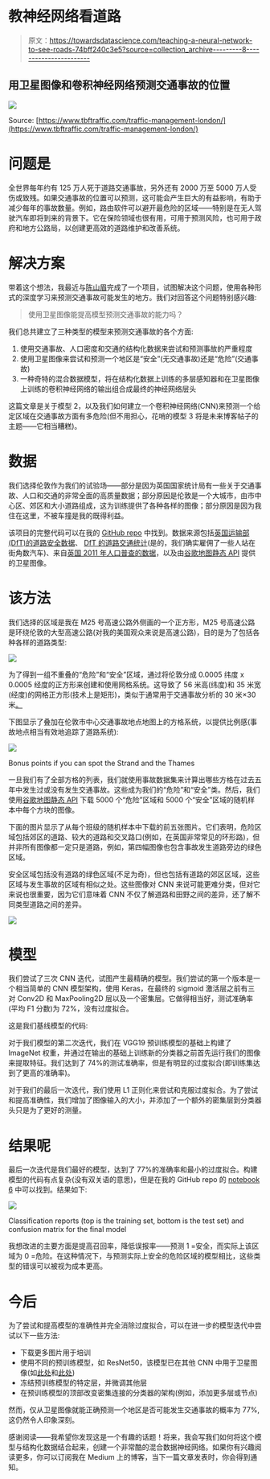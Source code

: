 # 教神经网络看道路

> 原文：<https://towardsdatascience.com/teaching-a-neural-network-to-see-roads-74bff240c3e5?source=collection_archive---------8----------------------->

## 用卫星图像和卷积神经网络预测交通事故的位置

![](img/d1ec68d1ff0e687a09fe6e080dbb9fd2.png)

Source: [https://www.tbftraffic.com/traffic-management-london/](https://www.tbftraffic.com/traffic-management-london/)

# 问题是

全世界每年约有 125 万人死于道路交通事故，另外还有 2000 万至 5000 万人受伤或致残。如果交通事故的位置可以预测，这可能会产生巨大的有益影响，有助于减少每年的事故数量。例如，路由软件可以避开最危险的区域——特别是在无人驾驶汽车即将到来的背景下。它在保险领域也很有用，可用于预测风险，也可用于政府和地方公路局，以创建更高效的道路维护和改善系统。

# 解决方案

带着这个想法，我最近与[陈山眉](https://medium.com/u/a281957a0cca?source=post_page-----74bff240c3e5--------------------------------)完成了一个项目，试图解决这个问题，使用各种形式的深度学习来预测交通事故可能发生的地方。我们对回答这个问题特别感兴趣:

> 使用卫星图像能提高模型预测交通事故的能力吗？

我们总共建立了三种类型的模型来预测交通事故的各个方面:

1.  使用交通事故、人口密度和交通的结构化数据来尝试和预测事故的严重程度
2.  使用卫星图像来尝试和预测一个地区是“安全”(无交通事故)还是“危险”(交通事故)
3.  一种奇特的混合数据模型，将在结构化数据上训练的多层感知器和在卫星图像上训练的卷积神经网络的输出组合成最终的神经网络层头

这篇文章是关于模型 2，以及我们如何建立一个卷积神经网络(CNN)来预测一个给定区域在交通事故方面有多危险(但不用担心，花哨的模型 3 将是未来博客帖子的主题——它相当糟糕)。

# 数据

我们选择伦敦作为我们的试验场——部分是因为英国国家统计局有一些关于交通事故、人口和交通的非常全面的高质量数据；部分原因是伦敦是一个大城市，由市中心区、郊区和大小道路组成，这为训练提供了各种各样的图像；部分原因是因为我住在这里，不被车撞是我的既得利益。

该项目的完整代码可以在我的 [GitHub repo](https://github.com/L-Lewis/Predicting-traffic-accidents-CNN) 中找到。数据来源包括[英国运输部(DfT)的道路安全数据](https://data.gov.uk/dataset/cb7ae6f0-4be6-4935-9277-47e5ce24a11f/road-safety-data)、 [DfT 的道路交通统计](https://data.gov.uk/dataset/208c0e7b-353f-4e2d-8b7a-1a7118467acc/gb-road-traffic-counts)(是的，我们确实雇佣了一些人站在街角数汽车)、来自[英国 2011 年人口普查的数据](https://www.nomisweb.co.uk/census/2011/ks101ew)，以及由[谷歌地图静态 API](https://developers.google.com/maps/documentation/maps-static/intro) 提供的卫星图像。

# 该方法

我们选择的区域是我在 M25 号高速公路外侧画的一个正方形，M25 号高速公路是环绕伦敦的大型高速公路(对我的美国观众来说是高速公路)，目的是为了包括各种各样的道路类型:

![](img/3209e327feeb8029c56b82782c7549c5.png)

为了得到一组不重叠的“危险”和“安全”区域，通过将伦敦分成 0.0005 纬度 x 0.0005 经度的正方形来创建和使用网格系统。这导致了 56 米高(纬度)和 35 米宽(经度)的网格正方形(技术上是矩形)，类似于通常用于交通事故分析的 30 米×30 米[。](https://pdfs.semanticscholar.org/ef28/efaa43a05be548ed61d52a6bd590b88e7782.pdf)

下图显示了叠加在伦敦市中心交通事故地点地图上的方格系统，以提供比例感(事故地点相当有效地追踪了道路系统):

![](img/c342cc2324e73699e21ec3a24d8157ae.png)

Bonus points if you can spot the Strand and the Thames

一旦我们有了全部方格的列表，我们就使用事故数据集来计算出哪些方格在过去五年中发生过或没有发生交通事故。这些成为我们的“危险”和“安全”类。然后，我们使用[谷歌地图静态 API](https://developers.google.com/maps/documentation/maps-static/intro) 下载 5000 个“危险”区域和 5000 个“安全”区域的随机样本中每个方块的图像。

下面的图片显示了从每个班级的随机样本中下载的前五张图片。它们表明，危险区域包括郊区的道路、较大的道路和交叉路口(例如，在英国非常常见的环形路)，但并非所有图像都一定只是道路，例如，第四幅图像也包含事故发生道路旁边的绿色区域。

安全区域包括没有道路的绿色区域(不足为奇)，但也包括有道路的郊区区域，这些区域与发生事故的区域有相似之处。这些图像对 CNN 来说可能更难分类，但对它来说也很重要，因为它们意味着 CNN 不仅了解道路和田野之间的差异，还了解不同类型道路之间的差异。

![](img/c79a2a5e59bb06faff34f74307337bba.png)

# 模型

我们尝试了三次 CNN 迭代，试图产生最精确的模型。我们尝试的第一个版本是一个相当简单的 CNN 模型架构，使用 Keras，在最终的 sigmoid 激活层之前有三对 Conv2D 和 MaxPooling2D 层以及一个密集层。它做得相当好，测试准确率(平均 F1 分数)为 72%，没有过度拟合。

这是我们基线模型的代码:

对于我们模型的第二次迭代，我们在 VGG19 预训练模型的基础上构建了 ImageNet 权重，并通过在输出的基础上训练新的分类器之前首先运行我们的图像来提取特征。我们达到了 74%的测试准确率，但是有明显的过度拟合(即训练集达到了更高的准确率)。

对于我们的最后一次迭代，我们使用 L1 正则化来尝试和克服过度拟合。为了尝试和提高准确性，我们增加了图像输入的大小，并添加了一个额外的密集层到分类器头只是为了更好的测量。

# 结果呢

最后一次迭代是我们最好的模型，达到了 77%的准确率和最小的过度拟合。构建模型的代码有点复杂(没有双关语的意思)，但是在我的 GitHub repo 的 [notebook 6](https://github.com/L-Lewis/Predicting-traffic-accidents-CNN/blob/master/6_Model2_CNN.ipynb) 中可以找到。结果如下:

![](img/087abc42b8291c8aa72dc89e2813c444.png)

Classification reports (top is the training set, bottom is the test set) and confusion matrix for the final model

我想改进的主要方面是提高召回率，降低误报率——预测 1 =安全，而实际上该区域为 0 =危险。在这种情况下，与预测实际上安全的危险区域的模型相比，这些类型的错误可以被视为成本更高。

# 今后

为了尝试和提高模型的准确性并完全消除过度拟合，可以在进一步的模型迭代中尝试以下一些方法:

*   下载更多图片用于培训
*   使用不同的预训练模型，如 ResNet50，该模型已在其他 CNN 中用于卫星图像(如[此处](https://www.researchgate.net/publication/331557018_Convolutional_Neural_Network_for_Satellite_Image_Classification)和[此处](https://medium.com/data-from-the-trenches/object-detection-with-deep-learning-on-aerial-imagery-2465078db8a9))
*   冻结预训练模型的特定层，并微调其他层
*   在预训练模型的顶部改变密集连接的分类器的架构(例如，添加更多层或节点)

然而，仅从卫星图像就能正确预测一个地区是否可能发生交通事故的概率为 77%,这仍然令人印象深刻。

感谢阅读——我希望你发现这是一个有趣的话题！将来，我会写我们如何将这个模型与结构化数据结合起来，创建一个非常酷的混合数据神经网络。如果你有兴趣阅读更多，你可以订阅我在 Medium 上的博客，当下一篇文章发表时，你会得到通知。